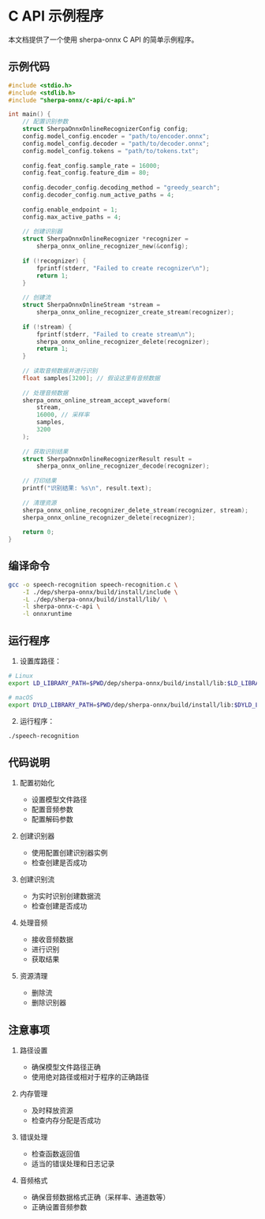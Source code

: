 # C API 示例程序

本文档提供了一个使用 sherpa-onnx C API 的简单示例程序。

## 示例代码

```c
#include <stdio.h>
#include <stdlib.h>
#include "sherpa-onnx/c-api/c-api.h"

int main() {
    // 配置识别参数
    struct SherpaOnnxOnlineRecognizerConfig config;
    config.model_config.encoder = "path/to/encoder.onnx";
    config.model_config.decoder = "path/to/decoder.onnx";
    config.model_config.tokens = "path/to/tokens.txt";
    
    config.feat_config.sample_rate = 16000;
    config.feat_config.feature_dim = 80;
    
    config.decoder_config.decoding_method = "greedy_search";
    config.decoder_config.num_active_paths = 4;
    
    config.enable_endpoint = 1;
    config.max_active_paths = 4;
    
    // 创建识别器
    struct SherpaOnnxOnlineRecognizer *recognizer = 
        sherpa_onnx_online_recognizer_new(&config);
    
    if (!recognizer) {
        fprintf(stderr, "Failed to create recognizer\n");
        return 1;
    }
    
    // 创建流
    struct SherpaOnnxOnlineStream *stream = 
        sherpa_onnx_online_recognizer_create_stream(recognizer);
    
    if (!stream) {
        fprintf(stderr, "Failed to create stream\n");
        sherpa_onnx_online_recognizer_delete(recognizer);
        return 1;
    }
    
    // 读取音频数据并进行识别
    float samples[3200]; // 假设这里有音频数据
    
    // 处理音频数据
    sherpa_onnx_online_stream_accept_waveform(
        stream,
        16000, // 采样率
        samples,
        3200
    );
    
    // 获取识别结果
    struct SherpaOnnxOnlineRecognizerResult result = 
        sherpa_onnx_online_recognizer_decode(recognizer);
    
    // 打印结果
    printf("识别结果: %s\n", result.text);
    
    // 清理资源
    sherpa_onnx_online_recognizer_delete_stream(recognizer, stream);
    sherpa_onnx_online_recognizer_delete(recognizer);
    
    return 0;
}
```

## 编译命令

```bash
gcc -o speech-recognition speech-recognition.c \
    -I ./dep/sherpa-onnx/build/install/include \
    -L ./dep/sherpa-onnx/build/install/lib/ \
    -l sherpa-onnx-c-api \
    -l onnxruntime
```

## 运行程序

1. 设置库路径：

```bash
# Linux
export LD_LIBRARY_PATH=$PWD/dep/sherpa-onnx/build/install/lib:$LD_LIBRARY_PATH

# macOS
export DYLD_LIBRARY_PATH=$PWD/dep/sherpa-onnx/build/install/lib:$DYLD_LIBRARY_PATH
```

2. 运行程序：

```bash
./speech-recognition
```

## 代码说明

1. 配置初始化
   - 设置模型文件路径
   - 配置音频参数
   - 配置解码参数

2. 创建识别器
   - 使用配置创建识别器实例
   - 检查创建是否成功

3. 创建识别流
   - 为实时识别创建数据流
   - 检查创建是否成功

4. 处理音频
   - 接收音频数据
   - 进行识别
   - 获取结果

5. 资源清理
   - 删除流
   - 删除识别器

## 注意事项

1. 路径设置
   - 确保模型文件路径正确
   - 使用绝对路径或相对于程序的正确路径

2. 内存管理
   - 及时释放资源
   - 检查内存分配是否成功

3. 错误处理
   - 检查函数返回值
   - 适当的错误处理和日志记录

4. 音频格式
   - 确保音频数据格式正确（采样率、通道数等）
   - 正确设置音频参数 